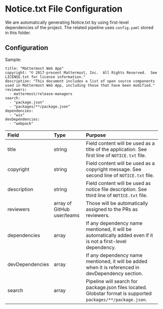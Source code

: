 # Notice.txt File Configuration

We are automatically generating Notice.txt by using first-level dependencies of the project. The related pipeline uses `config.yaml` stored in this folder.


## Configuration

Sample:

```
title: "Mattermost Web App"
copyright: "© 2017-present Mattermost, Inc.  All Rights Reserved.  See LICENSE.txt for license information."
description: "This document includes a list of open source components used in Mattermost Web App, including those that have been modified."
reviewers: 
  - mattermost/release-managers
search:
  - "package.json"
  - "packages/**/package.json"
dependencies: 
  - "wix"
devDependencies: 
  - "webpack"
```

| Field | Type   | Purpose |
| :--   | :--    | :--     |
| title | string | Field content will be used as a title of the application. See first line of `NOTICE.txt` file. |
| copyright | string | Field content will be used as a copyright message. See second line of `NOTICE.txt` file. |
| description | string | Field content will be used as notice file description. See third line of `NOTICE.txt` file. |
| reviewers | array of GitHub user/teams | Those will be automatically assigned to the PRs as reviewers. |
| dependencies | array | If any dependency name mentioned, it will be automatically added even if it is not a first-level dependency. |
| devDependencies | array | If any dependency name mentioned, it will be added when it is referenced in devDependency section. |
| search | array | Pipeline will search for package.json files located. Globstar format is supported `packages/**/package.json`. |

